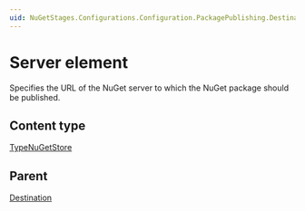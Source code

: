 ```yaml
---
uid: NuGetStages.Configurations.Configuration.PackagePublishing.Destinations.Destination.Server
---
```


# Server element

Specifies the URL of the NuGet server to which the NuGet package should be published.

## Content type

[TypeNuGetStore](xref:NuGetStages-TypeNuGetStore)

## Parent

[Destination](xref:NuGetStages.Configurations.Configuration.PackagePublishing.Destinations.Destination)
